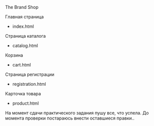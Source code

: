 The Brand Shop

Главная страница
* index.html

Страница каталога
* catalog.html

Корзина
* cart.html

Страница регистрации
* registration.html

Карточка товара
* product.html


На момент сдачи практического задания пушу все, что успела. До момента проверки постараюсь внести оставшиеся правки.. 
